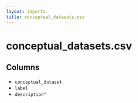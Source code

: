```yaml
---
layout: imports
title: conceptual_datasets.csv
---
```


conceptual_datasets.csv
===========

Columns
-------

* `conceptual_dataset`
* `label`
* `description"`
